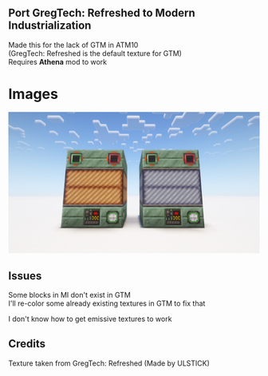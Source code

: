 ## Port GregTech: Refreshed to Modern Industrialization

Made this for the lack of GTM in ATM10  
(GregTech: Refreshed is the default texture for GTM)  
Requires **Athena** mod to work

# Images
![alt text](https://github.com/IamNotBrianZ/Modern-Industrialization-Refreshed/blob/main/ebf.png?raw=true)

## Issues

Some blocks in MI don't exist in GTM  
I'll re-color some already existing textures in GTM to fix that

I don't know how to get emissive textures to work

## Credits
Texture taken from GregTech: Refreshed (Made by ULSTICK)